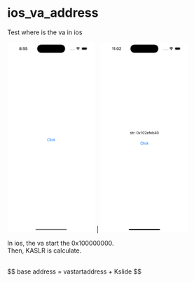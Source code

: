 # ios_va_address
Test where is the va in ios

<img src="./resource/capture.png" width="200px"/> | <img src="./resource/result.png" width="200px"/>

In ios, the va start the 0x100000000.<br>
Then, KASLR is calculate.<br>

<br>
$$ base address = vastartaddress + Kslide $$